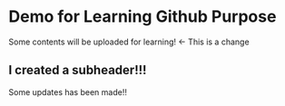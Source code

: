 # Demo for Learning Github Purpose

Some contents will be uploaded for learning! <- This is a change

## I created a subheader!!!

Some updates has been made!! 